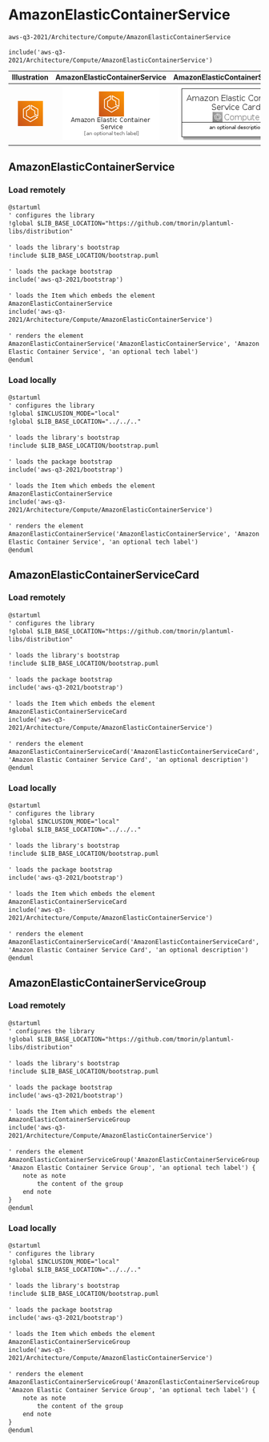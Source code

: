 # AmazonElasticContainerService


```text
aws-q3-2021/Architecture/Compute/AmazonElasticContainerService
```

```text
include('aws-q3-2021/Architecture/Compute/AmazonElasticContainerService')
```



| Illustration | AmazonElasticContainerService | AmazonElasticContainerServiceCard | AmazonElasticContainerServiceGroup |
| :---: | :---: | :---: | :---: |
| ![illustration for Illustration](../../../aws-q3-2021/Architecture/Compute/AmazonElasticContainerService.png) | ![illustration for AmazonElasticContainerService](../../../aws-q3-2021/Architecture/Compute/AmazonElasticContainerService.Local.png) | ![illustration for AmazonElasticContainerServiceCard](../../../aws-q3-2021/Architecture/Compute/AmazonElasticContainerServiceCard.Local.png) | ![illustration for AmazonElasticContainerServiceGroup](../../../aws-q3-2021/Architecture/Compute/AmazonElasticContainerServiceGroup.Local.png) |




## AmazonElasticContainerService

### Load remotely
```plantuml
@startuml
' configures the library
!global $LIB_BASE_LOCATION="https://github.com/tmorin/plantuml-libs/distribution"

' loads the library's bootstrap
!include $LIB_BASE_LOCATION/bootstrap.puml

' loads the package bootstrap
include('aws-q3-2021/bootstrap')

' loads the Item which embeds the element AmazonElasticContainerService
include('aws-q3-2021/Architecture/Compute/AmazonElasticContainerService')

' renders the element
AmazonElasticContainerService('AmazonElasticContainerService', 'Amazon Elastic Container Service', 'an optional tech label')
@enduml
```

### Load locally
```plantuml
@startuml
' configures the library
!global $INCLUSION_MODE="local"
!global $LIB_BASE_LOCATION="../../.."

' loads the library's bootstrap
!include $LIB_BASE_LOCATION/bootstrap.puml

' loads the package bootstrap
include('aws-q3-2021/bootstrap')

' loads the Item which embeds the element AmazonElasticContainerService
include('aws-q3-2021/Architecture/Compute/AmazonElasticContainerService')

' renders the element
AmazonElasticContainerService('AmazonElasticContainerService', 'Amazon Elastic Container Service', 'an optional tech label')
@enduml
```

## AmazonElasticContainerServiceCard

### Load remotely
```plantuml
@startuml
' configures the library
!global $LIB_BASE_LOCATION="https://github.com/tmorin/plantuml-libs/distribution"

' loads the library's bootstrap
!include $LIB_BASE_LOCATION/bootstrap.puml

' loads the package bootstrap
include('aws-q3-2021/bootstrap')

' loads the Item which embeds the element AmazonElasticContainerServiceCard
include('aws-q3-2021/Architecture/Compute/AmazonElasticContainerService')

' renders the element
AmazonElasticContainerServiceCard('AmazonElasticContainerServiceCard', 'Amazon Elastic Container Service Card', 'an optional description')
@enduml
```

### Load locally
```plantuml
@startuml
' configures the library
!global $INCLUSION_MODE="local"
!global $LIB_BASE_LOCATION="../../.."

' loads the library's bootstrap
!include $LIB_BASE_LOCATION/bootstrap.puml

' loads the package bootstrap
include('aws-q3-2021/bootstrap')

' loads the Item which embeds the element AmazonElasticContainerServiceCard
include('aws-q3-2021/Architecture/Compute/AmazonElasticContainerService')

' renders the element
AmazonElasticContainerServiceCard('AmazonElasticContainerServiceCard', 'Amazon Elastic Container Service Card', 'an optional description')
@enduml
```

## AmazonElasticContainerServiceGroup

### Load remotely
```plantuml
@startuml
' configures the library
!global $LIB_BASE_LOCATION="https://github.com/tmorin/plantuml-libs/distribution"

' loads the library's bootstrap
!include $LIB_BASE_LOCATION/bootstrap.puml

' loads the package bootstrap
include('aws-q3-2021/bootstrap')

' loads the Item which embeds the element AmazonElasticContainerServiceGroup
include('aws-q3-2021/Architecture/Compute/AmazonElasticContainerService')

' renders the element
AmazonElasticContainerServiceGroup('AmazonElasticContainerServiceGroup', 'Amazon Elastic Container Service Group', 'an optional tech label') {
    note as note
        the content of the group
    end note
}
@enduml
```

### Load locally
```plantuml
@startuml
' configures the library
!global $INCLUSION_MODE="local"
!global $LIB_BASE_LOCATION="../../.."

' loads the library's bootstrap
!include $LIB_BASE_LOCATION/bootstrap.puml

' loads the package bootstrap
include('aws-q3-2021/bootstrap')

' loads the Item which embeds the element AmazonElasticContainerServiceGroup
include('aws-q3-2021/Architecture/Compute/AmazonElasticContainerService')

' renders the element
AmazonElasticContainerServiceGroup('AmazonElasticContainerServiceGroup', 'Amazon Elastic Container Service Group', 'an optional tech label') {
    note as note
        the content of the group
    end note
}
@enduml
```

